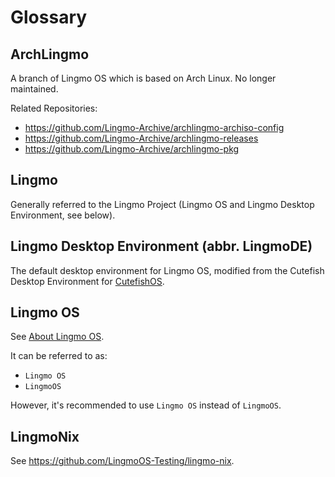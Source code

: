 # Glossary

## ArchLingmo

A branch of Lingmo OS which is based on Arch Linux. No longer maintained.

Related Repositories:

- <https://github.com/Lingmo-Archive/archlingmo-archiso-config>
- <https://github.com/Lingmo-Archive/archlingmo-releases>
- <https://github.com/Lingmo-Archive/archlingmo-pkg>

## Lingmo

Generally referred to the Lingmo Project (Lingmo OS and Lingmo Desktop Environment, see below).

## Lingmo Desktop Environment (abbr. LingmoDE)

The default desktop environment for Lingmo OS, modified from the Cutefish Desktop Environment for [CutefishOS](https://github.com/cutefishos).

## Lingmo OS

See [About Lingmo OS](about).

It can be referred to as:

- `Lingmo OS`
- `LingmoOS`

However, it's recommended to use `Lingmo OS` instead of `LingmoOS`.

## LingmoNix

See <https://github.com/LingmoOS-Testing/lingmo-nix>.
